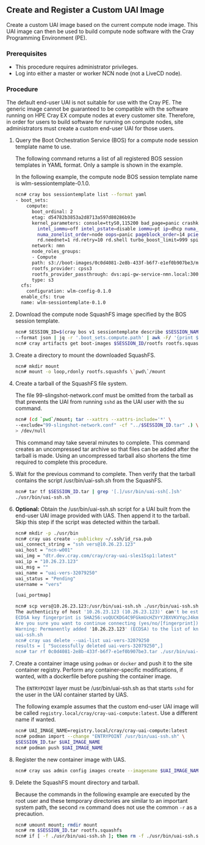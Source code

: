 
## Create and Register a Custom UAI Image

Create a custom UAI image based on the current compute node image. This UAI image can then be used to build compute node software with the Cray Programming Environment (PE).

### Prerequisites

-   This procedure requires administrator privileges.
-   Log into either a master or worker NCN node \(not a LiveCD node\).

### Procedure

The default end-user UAI is not suitable for use with the Cray PE. The generic image cannot be guaranteed to be compatible with the software running on HPE Cray EX compute nodes at every customer site. Therefore, in order for users to build software for running on compute nodes, site administrators must create a custom end-user UAI for those users.

1.  Query the Boot Orchestration Service \(BOS\) for a compute node session template name to use.

    The following command returns a list of all registered BOS session templates in YAML format. Only a sample is shown in the example.

    In the following example, the compute node BOS session template name is wlm-sessiontemplate-0.1.0.

    ```bash
    ncn# cray bos sessiontemplate list --format yaml
    - boot_sets:
        compute:
          boot_ordinal: 2
          etag: d54782b3853a2d8713a597d80286b93e
          kernel_parameters: console=ttyS0,115200 bad_page=panic crashkernel=340M hugepagelist=2m-2g
            intel_iommu=off intel_pstate=disable iommu=pt ip=dhcp numa_interleave_omit=headless
            numa_zonelist_order=node oops=panic pageblock_order=14 pcie_ports=native printk.synchronous=y
            rd.neednet=1 rd.retry=10 rd.shell turbo_boost_limit=999 spire_join_token=${SPIRE_JOIN_TOKEN}
          network: nmn
          node_roles_groups:
          - Compute
          path: s3://boot-images/0c0d4081-2e8b-433f-b6f7-e1ef0b907be3/manifest.json
          rootfs_provider: cpss3
          rootfs_provider_passthrough: dvs:api-gw-service-nmn.local:300:nmn0
          type: s3
      cfs:
        configuration: wlm-config-0.1.0
      enable_cfs: true
      name: wlm-sessiontemplate-0.1.0
    ```

2.  Download the compute node SquashFS image specified by the BOS session template.

    ```bash
    ncn# SESSION_ID=$(cray bos v1 sessiontemplate describe $SESSION_NAME \
    --format json | jq -r '.boot_sets.compute.path' | awk -F/ '{print $4}')
    ncn# cray artifacts get boot-images $SESSION_ID/rootfs rootfs.squashfs
    ```

3.  Create a directory to mount the downloaded SquashFS.

    ```bash
    ncn# mkdir mount
    ncn# mount -o loop,rdonly rootfs.squashfs \`pwd\`/mount
    ```

4.  Create a tarball of the SquashFS file system.

    The file 99-slingshot-network.conf must be omitted from the tarball as that prevents the UAI from running `sshd` as the UAI user with the su command.

    ```bash
    ncn# (cd `pwd`/mount; tar --xattrs --xattrs-include='*' \
    --exclude="99-slingshot-network.conf" -cf "../$SESSION_ID.tar" .) \
    > /dev/null
    ```

    This command may take several minutes to complete. This command creates an uncompressed tar archive so that files can be added after the tarball is made. Using an uncompressed tarball also shortens the time required to complete this procedure.

5.  Wait for the previous command to complete. Then verify that the tarball contains the script /usr/bin/uai-ssh.sh from the SquashFS.

    ```bash
    ncn# tar tf $SESSION_ID.tar | grep '[.]/usr/bin/uai-ssh[.]sh'
    ./usr/bin/uai-ssh.sh
    ```

6.  **Optional:** Obtain the /usr/bin/uai-ssh.sh script for a UAI built from the end-user UAI image provided with UAS. Then append it to the tarball. Skip this step if the script was detected within the tarball.

    ```bash
    ncn# mkdir -p ./usr/bin
    ncn# cray uas create --publickey ~/.ssh/id_rsa.pub
    uai_connect_string = "ssh vers@10.26.23.123"
    uai_host = "ncn-w001"
    uai_img = "dtr.dev.cray.com/cray/cray-uai-sles15sp1:latest"
    uai_ip = "10.26.23.123"
    uai_msg = ""
    uai_name = "uai-vers-32079250"
    uai_status = "Pending"
    username = "vers"

    [uai_portmap]

    ncn# scp vers@10.26.23.123:/usr/bin/uai-ssh.sh ./usr/bin/uai-ssh.sh
    The authenticity of host '10.26.23.123 (10.26.23.123)' can't be established.
    ECDSA key fingerprint is SHA256:voQUCKDG4C9FGkmUcHZVrYJBXVKVYqcJ4kmTpe4tvOA.
    Are you sure you want to continue connecting (yes/no/[fingerprint])? yes
    Warning: Permanently added '10.26.23.123' (ECDSA) to the list of known hosts.
    uai-ssh.sh                                                                    100% 5035     3.0MB/s   00:00
    ncn# cray uas delete --uai-list uai-vers-32079250
    results = [ "Successfully deleted uai-vers-32079250",]
    ncn# tar rf 0c0d4081-2e8b-433f-b6f7-e1ef0b907be3.tar ./usr/bin/uai-ssh.sh
    ```

7.  Create a container image using `podman` or `docker` and push it to the site container registry. Perform any container-specific modifications, if wanted, with a dockerfile before pushing the container image.

    The `ENTRYPOINT` layer must be /usr/bin/uai-ssh.sh as that starts `sshd` for the user in the UAI container started by UAS.

    The following example assumes that the custom end-user UAI image will be called `registry.local/cray/cray-uai-compute:latest`. Use a different name if wanted.

    ```bash
    ncn# UAI_IMAGE_NAME=registry.local/cray/cray-uai-compute:latest
    ncn# podman import --change "ENTRYPOINT /usr/bin/uai-ssh.sh" \
    $SESSION_ID.tar $UAI_IMAGE_NAME
    ncn# podman push $UAI_IMAGE_NAME
    ```

8.  Register the new container image with UAS.

    ```bash
    ncn# cray uas admin config images create --imagename $UAI_IMAGE_NAME
    ```

9.  Delete the SquashFS mount directory and tarball.

    Because the commands in the following example are executed by the root user and these temporary directories are similar to an important system path, the second `rm` command does not use the common `-r` as a precaution.

    ```bash
    ncn# umount mount; rmdir mount
    ncn# rm $SESSION_ID.tar rootfs.squashfs
    ncn# if [ -f ./usr/bin/uai-ssh.sh ]; then rm -f ./usr/bin/uai-ssh.sh && rmdir ./usr/bin ./usr; fi
    ```


